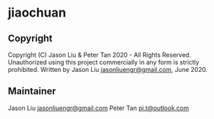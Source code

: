 # jiaochuan

## Copyright
Copyright (C) Jason Liu & Peter Tan 2020 - All Rights Reserved.
Unauthorized using this project commercially in any form is strictly prohibited.
Written by Jason Liu <jasonliuengr@gmail.com>, June 2020.

## Maintainer
Jason Liu <jasonliuengr@gmail.com>
Peter Tan <pj.t@outlook.com>
